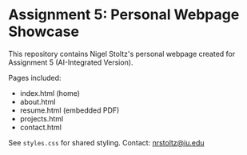 # Assignment 5: Personal Webpage Showcase

This repository contains Nigel Stoltz's personal webpage created for Assignment 5 (AI-Integrated Version).

Pages included:
- index.html (home)
- about.html
- resume.html (embedded PDF)
- projects.html
- contact.html

See `styles.css` for shared styling. Contact: nrstoltz@iu.edu

